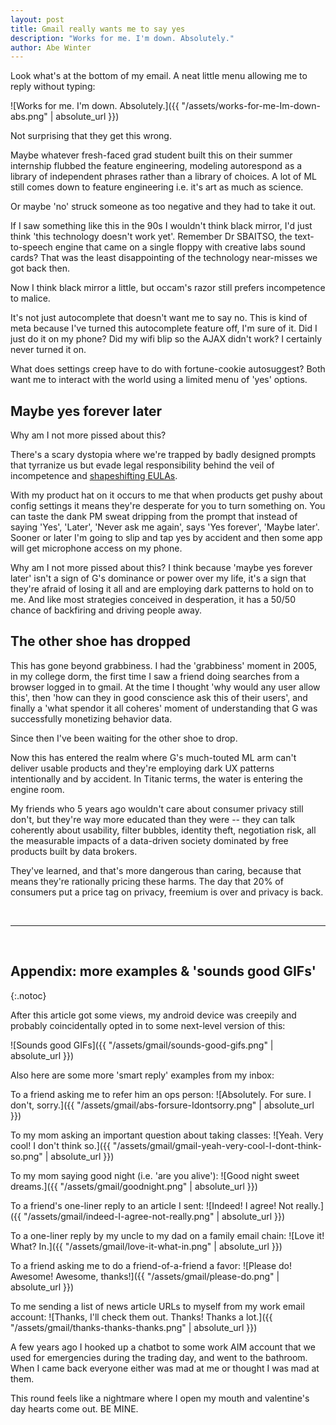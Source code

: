 ```yaml
---
layout: post
title: Gmail really wants me to say yes
description: "Works for me. I'm down. Absolutely."
author: Abe Winter
---
```


Look what's at the bottom of my email. A neat little menu allowing me to reply without typing:

![Works for me. I'm down. Absolutely.]({{ "/assets/works-for-me-Im-down-abs.png" | absolute_url }})

Not surprising that they get this wrong.

Maybe whatever fresh-faced grad student built this on their summer internship flubbed the feature engineering, modeling autorespond as a library of independent phrases rather than a library of choices. A lot of ML still comes down to feature engineering i.e. it's art as much as science.

Or maybe 'no' struck someone as too negative and they had to take it out.

If I saw something like this in the 90s I wouldn't think black mirror, I'd just think 'this technology doesn't work yet'. Remember Dr SBAITSO, the text-to-speech engine that came on a single floppy with creative labs sound cards? That was the least disappointing of the technology near-misses we got back then.

Now I think black mirror a little, but occam's razor still prefers incompetence to malice.

It's not just autocomplete that doesn't want me to say no. This is kind of meta because I've turned this autocomplete feature off, I'm sure of it. Did I just do it on my phone? Did my wifi blip so the AJAX didn't work? I certainly never turned it on.

What does settings creep have to do with fortune-cookie autosuggest? Both want me to interact with the world using a limited menu of 'yes' options.

## Maybe yes forever later

Why am I not more pissed about this?

There's a scary dystopia where we're trapped by badly designed prompts that tyrranize us but evade legal responsibility behind the veil of incompetence and [shapeshifting EULAs](https://en.wikipedia.org/wiki/In_re_Zappos.com,_Inc.,_Customer_Data_Security_Breach_Litigation).

With my product hat on it occurs to me that when products get pushy about config settings it means they're desperate for you to turn something on. You can taste the dank PM sweat dripping from the prompt that instead of saying 'Yes', 'Later', 'Never ask me again', says 'Yes forever', 'Maybe later'. Sooner or later I'm going to slip and tap yes by accident and then some app will get microphone access on my phone.

Why am I not more pissed about this? I think because 'maybe yes forever later' isn't a sign of G's dominance or power over my life, it's a sign that they're afraid of losing it all and are employing dark patterns to hold on to me. And like most strategies conceived in desperation, it has a 50/50 chance of backfiring and driving people away.

## The other shoe has dropped

This has gone beyond grabbiness. I had the 'grabbiness' moment in 2005, in my college dorm, the first time I saw a friend doing searches from a browser logged in to gmail. At the time I thought 'why would any user allow this', then 'how can they in good conscience ask this of their users', and finally a 'what spendor it all coheres' moment of understanding that G was successfully monetizing behavior data.

Since then I've been waiting for the other shoe to drop.

Now this has entered the realm where G's much-touted ML arm can't deliver usable products and they're employing dark UX patterns intentionally and by accident. In Titanic terms, the water is entering the engine room.

My friends who 5 years ago wouldn't care about consumer privacy still don't, but they're way more educated than they were -- they can talk coherently about usability, filter bubbles, identity theft, negotiation risk, all the measurable impacts of a data-driven society dominated by free products built by data brokers.

They've learned, and that's more dangerous than caring, because that means they're rationally pricing these harms. The day that 20% of consumers put a price tag on privacy, freemium is over and privacy is back.

<br>

---

<br>

## Appendix: more examples & 'sounds good GIFs'
{:.notoc}

After this article got some views, my android device was creepily and probably coincidentally opted in to some next-level version of this:

![Sounds good GIFs]({{ "/assets/gmail/sounds-good-gifs.png" | absolute_url }})

Also here are some more 'smart reply' examples from my inbox:

To a friend asking me to refer him an ops person: ![Absolutely. For sure. I don't, sorry.]({{ "/assets/gmail/abs-forsure-Idontsorry.png" | absolute_url }})

To my mom asking an important question about taking classes: ![Yeah. Very cool! I don't think so.]({{ "/assets/gmail/gmail-yeah-very-cool-I-dont-think-so.png" | absolute_url }})

To my mom saying good night (i.e. 'are you alive'): ![Good night sweet dreams.]({{ "/assets/gmail/goodnight.png" | absolute_url }})

To a friend's one-liner reply to an article I sent: ![Indeed! I agree! Not really.]({{ "/assets/gmail/indeed-I-agree-not-really.png" | absolute_url }})

To a one-liner reply by my uncle to my dad on a family email chain: ![Love it! What? In.]({{ "/assets/gmail/love-it-what-in.png" | absolute_url }})

To a friend asking me to do a friend-of-a-friend a favor: ![Please do! Awesome! Awesome, thanks!]({{ "/assets/gmail/please-do.png" | absolute_url }})

To me sending a list of news article URLs to myself from my work email account: ![Thanks, I'll check them out. Thanks! Thanks a lot.]({{ "/assets/gmail/thanks-thanks-thanks.png" | absolute_url }})

A few years ago I hooked up a chatbot to some work AIM account that we used for emergencies during the trading day, and went to the bathroom. When I came back everyone either was mad at me or thought I was mad at them.

This round feels like a nightmare where I open my mouth and valentine's day hearts come out. BE MINE.
